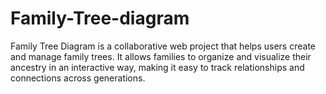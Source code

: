 # Family-Tree-diagram
Family Tree Diagram is a collaborative web project that helps users create and manage family trees. It allows families to organize and visualize their ancestry in an interactive way, making it easy to track relationships and connections across generations.
